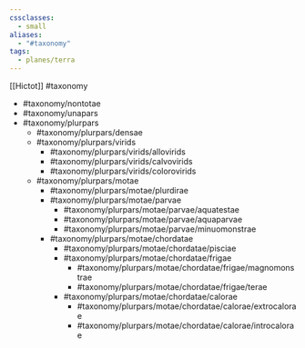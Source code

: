 ```yaml
---
cssclasses:
  - small
aliases:
  - "#taxonomy"
tags:
  - planes/terra
---
```

[[Hictot]] #taxonomy 
- #taxonomy/nontotae
- #taxonomy/unapars 
- #taxonomy/plurpars
	- #taxonomy/plurpars/densae
	- #taxonomy/plurpars/virids 
		- #taxonomy/plurpars/virids/allovirids 
		- #taxonomy/plurpars/virids/calvovirids 
		- #taxonomy/plurpars/virids/colorovirids 
	- #taxonomy/plurpars/motae 
		- #taxonomy/plurpars/motae/plurdirae 
		- #taxonomy/plurpars/motae/parvae 
			- #taxonomy/plurpars/motae/parvae/aquatestae 
			- #taxonomy/plurpars/motae/parvae/aquaparvae 
			- #taxonomy/plurpars/motae/parvae/minuomonstrae 
		- #taxonomy/plurpars/motae/chordatae 
			- #taxonomy/plurpars/motae/chordatae/pisciae 
			- #taxonomy/plurpars/motae/chordatae/frigae 
				- #taxonomy/plurpars/motae/chordatae/frigae/magnomonstrae 
				- #taxonomy/plurpars/motae/chordatae/frigae/terae
			- #taxonomy/plurpars/motae/chordatae/calorae 
				- #taxonomy/plurpars/motae/chordatae/calorae/extrocalorae
				- #taxonomy/plurpars/motae/chordatae/calorae/introcalorae 